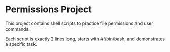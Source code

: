 # Permissions Project

This project contains shell scripts to practice file permissions and user commands.

Each script is exactly 2 lines long, starts with #!/bin/bash, and demonstrates a specific task.

